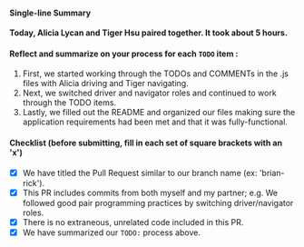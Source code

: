 #### Single-line Summary

**Today, Alicia Lycan and Tiger Hsu paired together. It took about 5 hours.**

#### Reflect and summarize on your process for each `TODO` item :  
  1. First, we started working through the TODOs and COMMENTs in the .js files with Alicia driving and Tiger navigating.
  2. Next, we switched driver and navigator roles and continued to work through the TODO items.
  3. Lastly, we filled out the README and organized our files making sure the application requirements had been met and that it was fully-functional.

#### Checklist (before submitting, fill in each set of square brackets with an 'x')
- [x] We have titled the Pull Request similar to our branch name (ex: 'brian-rick'). 
- [x] This PR includes commits from both myself and my partner; e.g. We followed good pair programming practices by switching driver/navigator roles.
- [x] There is no extraneous, unrelated code included in this PR.
- [x] We have summarized our `TODO:` process above.
